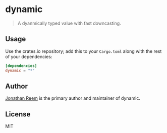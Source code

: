# dynamic

> A dyanmically typed value with fast downcasting.

## Usage

Use the crates.io repository; add this to your `Cargo.toml` along
with the rest of your dependencies:

```toml
[dependencies]
dynamic = "*"
```

## Author

[Jonathan Reem](https://medium.com/@jreem) is the primary author and maintainer of dynamic.

## License

MIT

